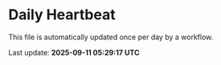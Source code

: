 # Daily Heartbeat
This file is automatically updated once per day by a workflow.

Last update: **2025-09-11 05:29:17 UTC**

